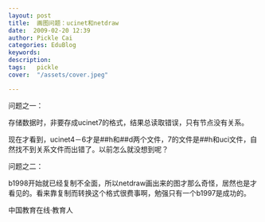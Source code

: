 ```yaml
---
layout: post  
title:  画图问题：ucinet和netdraw  
date:  2009-02-20 12:39  
author: Pickle Cai  
categories: EduBlog  
keywords: 
description:   
tags:	pickle   
cover:  "/assets/cover.jpeg"  

---  
```

    
问题之一：



存储数据时，非要存成ucinet7的格式，结果总读取错误，只有节点没有关系。



现在才看到，ucinet4－6才是##h和##d两个文件，7的文件是##h和uci文件，自然找不到关系文件而出错了。以前怎么就没想到呢？



问题之二：



b1998开始就已经复制不全面，所以netdraw画出来的图才那么奇怪，居然也是才看见的。看来靠复制而转换这个格式很费事啊，勉强只有一个b1997是成功的。



		    
 中国教育在线·教育人

